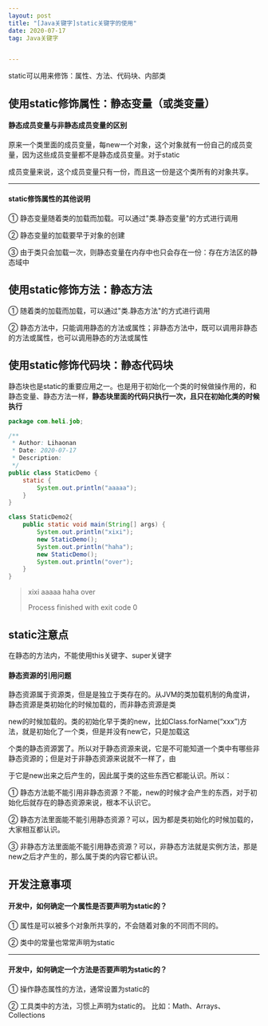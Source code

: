 ```yaml
---
layout: post
title: "[Java关键字]static关键字的使用"
date: 2020-07-17
tag: Java关键字


---
```




static可以用来修饰：属性、方法、代码块、内部类



## 使用static修饰属性：静态变量（或类变量）

#### 静态成员变量与非静态成员变量的区别

原来一个类里面的成员变量，每new一个对象，这个对象就有一份自己的成员变量，因为这些成员变量都不是静态成员变量。对于static

成员变量来说，这个成员变量只有一份，而且这一份是这个类所有的对象共享。

------

#### static修饰属性的其他说明

① 静态变量随着类的加载而加载。可以通过"类.静态变量"的方式进行调用

② 静态变量的加载要早于对象的创建

③ 由于类只会加载一次，则静态变量在内存中也只会存在一份：存在方法区的静态域中



## 使用static修饰方法：静态方法

① 随着类的加载而加载，可以通过"类.静态方法"的方式进行调用

② 静态方法中，只能调用静态的方法或属性；非静态方法中，既可以调用非静态的方法或属性，也可以调用静态的方法或属性



## 使用static修饰代码块：静态代码块

静态块也是static的重要应用之一。也是用于初始化一个类的时候做操作用的，和静态变量、静态方法一样，**静态块里面的代码只执行一次，且只在初始化类的时候执行**

```java
package com.heli.job;

/**
 * Author: Lihaonan
 * Date: 2020-07-17
 * Description:
 */
public class StaticDemo {
    static {
        System.out.println("aaaaa");
    }
}

class StaticDemo2{
    public static void main(String[] args) {
        System.out.println("xixi");
        new StaticDemo();
        System.out.println("haha");
        new StaticDemo();
        System.out.println("over");
    }
}
```

> xixi
> aaaaa
> haha
> over
>
> Process finished with exit code 0

## static注意点

在静态的方法内，不能使用this关键字、super关键字

#### 静态资源的引用问题

静态资源属于资源类，但是是独立于类存在的。从JVM的类加载机制的角度讲，静态资源是类初始化的时候加载的，而非静态资源是类

new的时候加载的。类的初始化早于类的new，比如Class.forName(“xxx”)方法，就是初始化了一个类，但是并没有new它，只是加载这

个类的静态资源罢了。所以对于静态资源来说，它是不可能知道一个类中有哪些非静态资源的；但是对于非静态资源来说就不一样了，由

于它是new出来之后产生的，因此属于类的这些东西它都能认识。所以：

① 静态方法能不能引用非静态资源？不能，new的时候才会产生的东西，对于初始化后就存在的静态资源来说，根本不认识它。

② 静态方法里面能不能引用静态资源？可以，因为都是类初始化的时候加载的，大家相互都认识。

③ 非静态方法里面能不能引用静态资源？可以，非静态方法就是实例方法，那是new之后才产生的，那么属于类的内容它都认识。



## 开发注意事项

#### 开发中，如何确定一个属性是否要声明为static的？

① 属性是可以被多个对象所共享的，不会随着对象的不同而不同的。

② 类中的常量也常常声明为static

------

#### 开发中，如何确定一个方法是否要声明为static的？

① 操作静态属性的方法，通常设置为static的

② 工具类中的方法，习惯上声明为static的。 比如：Math、Arrays、Collections

